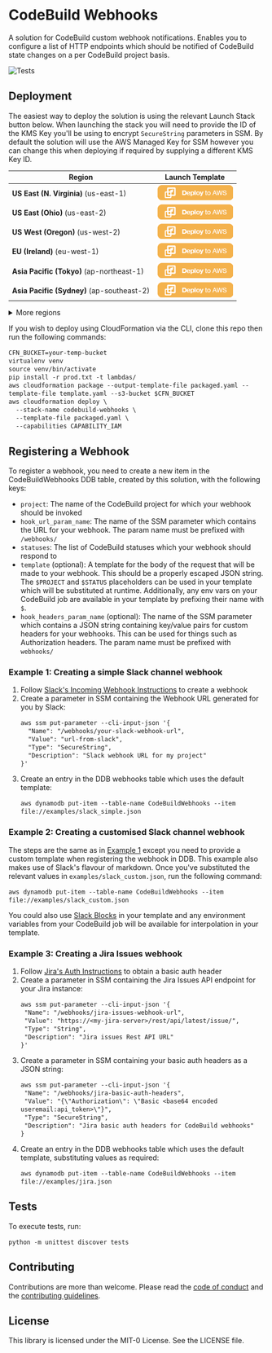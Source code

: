 # CodeBuild Webhooks

A solution for CodeBuild custom webhook notifications. Enables you to configure
a list of HTTP endpoints which should be notified of CodeBuild state changes
on a per CodeBuild project basis.

![Tests](https://github.com/aws-samples/aws-codebuild-webhooks/workflows/Tests/badge.svg?branch=master)

## Deployment

The easiest way to deploy the solution is using the relevant Launch Stack button
below. When launching the stack you will need to provide the ID of the
KMS Key you'll be using to encrypt `SecureString` parameters in SSM. By default
the solution will use the AWS Managed Key for SSM however you can change this
when deploying if required by supplying a different KMS Key ID.

|Region|Launch Template|
|------|---------------|
|**US East (N. Virginia)** (us-east-1) | [![Launch the AWS CodeBuild Webhooks Stack with CloudFormation](docs/deploy-to-aws.png)](https://console.aws.amazon.com/cloudformation/home?region=us-east-1#/stacks/new?stackName=aws-codebuild-webhooks&templateURL=https://solution-builders-us-east-1.s3.us-east-1.amazonaws.com/aws-codebuild-webhooks/latest/template.yaml)|
|**US East (Ohio)** (us-east-2) | [![Launch the AWS CodeBuild Webhooks Stack with CloudFormation](docs/deploy-to-aws.png)](https://console.aws.amazon.com/cloudformation/home?region=us-east-2#/stacks/new?stackName=aws-codebuild-webhooks&templateURL=https://solution-builders-us-east-2.s3.us-east-2.amazonaws.com/aws-codebuild-webhooks/latest/template.yaml)|
|**US West (Oregon)** (us-west-2) | [![Launch the AWS CodeBuild Webhooks Stack with CloudFormation](docs/deploy-to-aws.png)](https://console.aws.amazon.com/cloudformation/home?region=us-west-2#/stacks/new?stackName=aws-codebuild-webhooks&templateURL=https://solution-builders-us-west-2.s3.us-west-2.amazonaws.com/aws-codebuild-webhooks/latest/template.yaml)|
|**EU (Ireland)** (eu-west-1) | [![Launch the AWS CodeBuild Webhooks Stack with CloudFormation](docs/deploy-to-aws.png)](https://console.aws.amazon.com/cloudformation/home?region=eu-west-1#/stacks/new?stackName=aws-codebuild-webhooks&templateURL=https://solution-builders-eu-west-1.s3.eu-west-1.amazonaws.com/aws-codebuild-webhooks/latest/template.yaml)|
|**Asia Pacific (Tokyo)** (ap-northeast-1) | [![Launch the AWS CodeBuild Webhooks Stack with CloudFormation](docs/deploy-to-aws.png)](https://console.aws.amazon.com/cloudformation/home?region=ap-northeast-1#/stacks/new?stackName=aws-codebuild-webhooks&templateURL=https://solution-builders-ap-northeast-1.s3.ap-northeast-1.amazonaws.com/aws-codebuild-webhooks/latest/template.yaml)|
|**Asia Pacific (Sydney)** (ap-southeast-2) | [![Launch the AWS CodeBuild Webhooks Stack with CloudFormation](docs/deploy-to-aws.png)](https://console.aws.amazon.com/cloudformation/home?region=ap-southeast-2#/stacks/new?stackName=aws-codebuild-webhooks&templateURL=https://solution-builders-ap-southeast-2.s3.ap-southeast-2.amazonaws.com/aws-codebuild-webhooks/latest/template.yaml)|

<details>
  <summary>More regions</summary>

|Region|Launch Template|
|------|---------------|
|**US West (N. California)** (us-west-1) | [![Launch the AWS CodeBuild Webhooks Stack with CloudFormation](docs/deploy-to-aws.png)](https://console.aws.amazon.com/cloudformation/home?region=us-west-1#/stacks/new?stackName=aws-codebuild-webhooks&templateURL=https://solution-builders-us-west-1.s3.us-west-1.amazonaws.com/aws-codebuild-webhooks/latest/template.yaml)|
|**Asia Pacific (Hong Kong)** (ap-east-1) | [![Launch the AWS CodeBuild Webhooks Stack with CloudFormation](docs/deploy-to-aws.png)](https://console.aws.amazon.com/cloudformation/home?region=ap-east-1#/stacks/new?stackName=aws-codebuild-webhooks&templateURL=https://solution-builders-ap-east-1.s3.ap-east-1.amazonaws.com/aws-codebuild-webhooks/latest/template.yaml)|
|**Asia Pacific (Mumbai)** (ap-south-1) | [![Launch the AWS CodeBuild Webhooks Stack with CloudFormation](docs/deploy-to-aws.png)](https://console.aws.amazon.com/cloudformation/home?region=ap-south-1#/stacks/new?stackName=aws-codebuild-webhooks&templateURL=https://solution-builders-ap-south-1.s3.ap-south-1.amazonaws.com/aws-codebuild-webhooks/latest/template.yaml)|
|**Asia Pacific (Seoul)** (ap-northeast-2) | [![Launch the AWS CodeBuild Webhooks Stack with CloudFormation](docs/deploy-to-aws.png)](https://console.aws.amazon.com/cloudformation/home?region=ap-northeast-2#/stacks/new?stackName=aws-codebuild-webhooks&templateURL=https://solution-builders-ap-northeast-2.s3.ap-northeast-2.amazonaws.com/aws-codebuild-webhooks/latest/template.yaml)|
|**Asia Pacific (Singapore)** (ap-southeast-1) | [![Launch the AWS CodeBuild Webhooks Stack with CloudFormation](docs/deploy-to-aws.png)](https://console.aws.amazon.com/cloudformation/home?region=ap-south-1#/stacks/new?stackName=aws-codebuild-webhooks&templateURL=https://solution-builders-ap-southeast-1.s3.ap-southeast-1.amazonaws.com/aws-codebuild-webhooks/latest/template.yaml)|
|**Canada (Central)** (ca-central-1) | [![Launch the AWS CodeBuild Webhooks Stack with CloudFormation](docs/deploy-to-aws.png)](https://console.aws.amazon.com/cloudformation/home?region=ca-central-1#/stacks/new?stackName=aws-codebuild-webhooks&templateURL=https://solution-builders-ca-central-1.s3.ca-central-1.amazonaws.com/aws-codebuild-webhooks/latest/template.yaml)|
|**EU (London)** (eu-west-2) | [![Launch the AWS CodeBuild Webhooks Stack with CloudFormation](docs/deploy-to-aws.png)](https://console.aws.amazon.com/cloudformation/home?region=eu-west-2#/stacks/new?stackName=aws-codebuild-webhooks&templateURL=https://solution-builders-eu-west-2.s3.eu-west-2.amazonaws.com/aws-codebuild-webhooks/latest/template.yaml)|
|**EU (Frankfurt)** (eu-west-3) | [![Launch the AWS CodeBuild Webhooks Stack with CloudFormation](docs/deploy-to-aws.png)](https://console.aws.amazon.com/cloudformation/home?region=eu-west-3#/stacks/new?stackName=aws-codebuild-webhooks&templateURL=https://solution-builders-eu-west-3.s3.eu-west-3.amazonaws.com/aws-codebuild-webhooks/latest/template.yaml)|
|**EU (Stockholm)** (eu-north-1) | [![Launch the AWS CodeBuild Webhooks Stack with CloudFormation](docs/deploy-to-aws.png)](https://console.aws.amazon.com/cloudformation/home?region=eu-north-1#/stacks/new?stackName=aws-codebuild-webhooks&templateURL=https://solution-builders-eu-north-1.s3.eu-north-1.amazonaws.com/aws-codebuild-webhooks/latest/template.yaml)|
|**South America (Sao Paulo)** (sa-east-1) | [![Launch the AWS CodeBuild Webhooks Stack with CloudFormation](docs/deploy-to-aws.png)](https://console.aws.amazon.com/cloudformation/home?region=sa-east-1#/stacks/new?stackName=aws-codebuild-webhooks&templateURL=https://solution-builders-sa-east-1.s3.sa-east-1.amazonaws.com/aws-codebuild-webhooks/latest/template.yaml)|
</details>

If you wish to deploy using CloudFormation via the CLI, clone this repo then
run the following commands:

```
CFN_BUCKET=your-temp-bucket
virtualenv venv
source venv/bin/activate
pip install -r prod.txt -t lambdas/
aws cloudformation package --output-template-file packaged.yaml --template-file template.yaml --s3-bucket $CFN_BUCKET
aws cloudformation deploy \
  --stack-name codebuild-webhooks \
  --template-file packaged.yaml \
  --capabilities CAPABILITY_IAM
```

## Registering a Webhook
To register a webhook, you need to create a new item in the CodeBuildWebhooks DDB table,
created by this solution, with the following keys:

- `project`: The name of the CodeBuild project for which your webhook should be invoked
- `hook_url_param_name`: The name of the SSM parameter which contains the URL for your webhook. The
param name must be prefixed with `/webhooks/`
- `statuses`: The list of CodeBuild statuses which your webhook should respond to
- `template` (optional): A template for the body of the request that will be made to your webhook.
This should be a properly escaped JSON string. The `$PROJECT` and `$STATUS` placeholders can be used
in your template which will be substituted at runtime. Additionally, any env vars on your CodeBuild
job are available in your template by prefixing their name with `$`.
- `hook_headers_param_name` (optional): The name of the SSM parameter which contains a
JSON string containing key/value pairs for custom headers for your webhooks. This can be used
for things such as Authorization headers. The param name must be prefixed with `webhooks/`

### Example 1: Creating a simple Slack channel webhook
1. Follow [Slack's Incoming Webhook Instructions] to create a webhook
2. Create a parameter in SSM containing the Webhook URL generated for you by Slack:
    ```
    aws ssm put-parameter --cli-input-json '{
      "Name": "/webhooks/your-slack-webhook-url",
      "Value": "url-from-slack",
      "Type": "SecureString",
      "Description": "Slack webhook URL for my project"
    }'
    ```
3. Create an entry in the DDB webhooks table which uses the default template:
    ```
    aws dynamodb put-item --table-name CodeBuildWebhooks --item file://examples/slack_simple.json
     ```

### Example 2: Creating a customised Slack channel webhook
The steps are the same as in [Example 1](#creating-a-simple-slack-channel-webhook) except you
need to provide a custom template when registering the webhook in DDB. This example also makes use
of Slack's flavour of markdown. Once you've substituted the relevant values in `examples/slack_custom.json`,
run the following command:
```
aws dynamodb put-item --table-name CodeBuildWebhooks --item file://examples/slack_custom.json
```

You could also use [Slack Blocks](https://api.slack.com/block-kit) in your template and any
environment variables from your CodeBuild job will be available for interpolation in your template.

### Example 3: Creating a Jira Issues webhook
1. Follow [Jira's Auth Instructions] to obtain a basic auth header
2. Create a parameter in SSM containing the Jira Issues API endpoint for your Jira instance:
    ```
    aws ssm put-parameter --cli-input-json '{
     "Name": "/webhooks/jira-issues-webhook-url",
     "Value": "https://<my-jira-server>/rest/api/latest/issue/",
     "Type": "String",
     "Description": "Jira issues Rest API URL"
    }'
    ```
3. Create a parameter in SSM containing your basic auth headers as a JSON string:
    ```
    aws ssm put-parameter --cli-input-json '{
     "Name": "/webhooks/jira-basic-auth-headers",
     "Value": "{\"Authorization\": \"Basic <base64 encoded useremail:api_token>\"}",
     "Type": "SecureString",
     "Description": "Jira basic auth headers for CodeBuild webhooks"
    }
    ```
4. Create an entry in the DDB webhooks table which uses the default template, substituting values
as required:
    ```
    aws dynamodb put-item --table-name CodeBuildWebhooks --item file://examples/jira.json
    ```

## Tests
To execute tests, run:
```
python -m unittest discover tests
```

[Slack's Incoming Webhook Instructions]: https://slack.com/intl/en-gb/help/articles/115005265063
[Jira's Auth Instructions]: https://developer.atlassian.com/cloud/jira/platform/jira-rest-api-basic-authentication/#supplying-basic-auth-headers

## Contributing

Contributions are more than welcome. Please read the [code of conduct](CODE_OF_CONDUCT.md) and the [contributing guidelines](CONTRIBUTING.md).

## License

This library is licensed under the MIT-0 License. See the LICENSE file.
